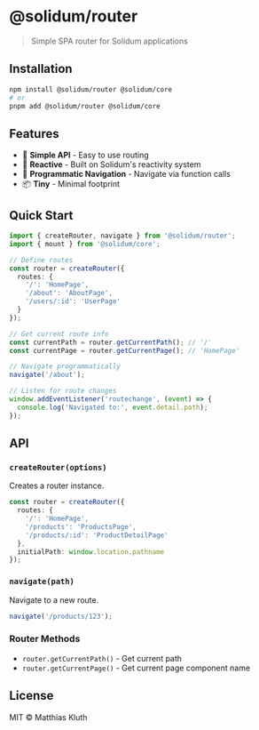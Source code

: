 # @solidum/router

> Simple SPA router for Solidum applications

## Installation

```bash
npm install @solidum/router @solidum/core
# or
pnpm add @solidum/router @solidum/core
```

## Features

- 🚀 **Simple API** - Easy to use routing
- 📍 **Reactive** - Built on Solidum's reactivity system
- 🔗 **Programmatic Navigation** - Navigate via function calls
- 📦 **Tiny** - Minimal footprint

## Quick Start

```typescript
import { createRouter, navigate } from '@solidum/router';
import { mount } from '@solidum/core';

// Define routes
const router = createRouter({
  routes: {
    '/': 'HomePage',
    '/about': 'AboutPage',
    '/users/:id': 'UserPage'
  }
});

// Get current route info
const currentPath = router.getCurrentPath(); // '/'
const currentPage = router.getCurrentPage(); // 'HomePage'

// Navigate programmatically
navigate('/about');

// Listen for route changes
window.addEventListener('routechange', (event) => {
  console.log('Navigated to:', event.detail.path);
});
```

## API

### `createRouter(options)`

Creates a router instance.

```typescript
const router = createRouter({
  routes: {
    '/': 'HomePage',
    '/products': 'ProductsPage',
    '/products/:id': 'ProductDetailPage'
  },
  initialPath: window.location.pathname
});
```

### `navigate(path)`

Navigate to a new route.

```typescript
navigate('/products/123');
```

### Router Methods

- `router.getCurrentPath()` - Get current path
- `router.getCurrentPage()` - Get current page component name

## License

MIT © Matthias Kluth
